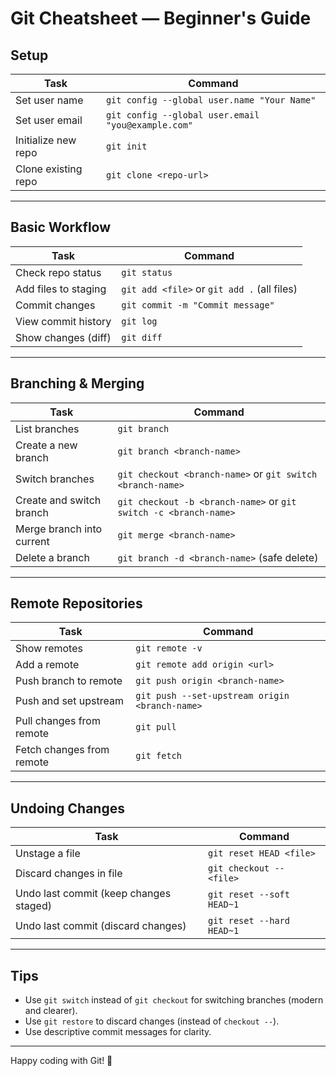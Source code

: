 # Git Cheatsheet — Beginner's Guide

## Setup

| Task                    | Command                      |
|-------------------------|------------------------------|
| Set user name           | `git config --global user.name "Your Name"` |
| Set user email          | `git config --global user.email "you@example.com"` |
| Initialize new repo     | `git init`                   |
| Clone existing repo     | `git clone <repo-url>`       |

---

## Basic Workflow

| Task                    | Command                      |
|-------------------------|------------------------------|
| Check repo status       | `git status`                 |
| Add files to staging    | `git add <file>` or `git add .` (all files) |
| Commit changes          | `git commit -m "Commit message"` |
| View commit history     | `git log`                   |
| Show changes (diff)     | `git diff`                  |

---

## Branching & Merging

| Task                    | Command                      |
|-------------------------|------------------------------|
| List branches           | `git branch`                 |
| Create a new branch     | `git branch <branch-name>`   |
| Switch branches         | `git checkout <branch-name>` or `git switch <branch-name>` |
| Create and switch branch| `git checkout -b <branch-name>` or `git switch -c <branch-name>` |
| Merge branch into current| `git merge <branch-name>`   |
| Delete a branch         | `git branch -d <branch-name>` (safe delete) |

---

## Remote Repositories

| Task                    | Command                      |
|-------------------------|------------------------------|
| Show remotes            | `git remote -v`              |
| Add a remote            | `git remote add origin <url>` |
| Push branch to remote   | `git push origin <branch-name>` |
| Push and set upstream   | `git push --set-upstream origin <branch-name>` |
| Pull changes from remote| `git pull`                   |
| Fetch changes from remote| `git fetch`                 |

---

## Undoing Changes

| Task                    | Command                      |
|-------------------------|------------------------------|
| Unstage a file          | `git reset HEAD <file>`      |
| Discard changes in file | `git checkout -- <file>`     |
| Undo last commit (keep changes staged) | `git reset --soft HEAD~1` |
| Undo last commit (discard changes) | `git reset --hard HEAD~1` |

---

## Tips

- Use `git switch` instead of `git checkout` for switching branches (modern and clearer).
- Use `git restore` to discard changes (instead of `checkout --`).
- Use descriptive commit messages for clarity.

---

Happy coding with Git! 🚀